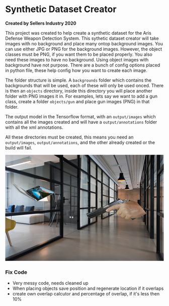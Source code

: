 # Synthetic Dataset Creator
**Created by Sellers Industry 2020**

This project was created to help create a synthetic  dataset for the Aris Defense Weapon Detection System. This sythetic dataset creator will take images with no background and place many ontop background images. You can use either JPG or PNG for the background images. However, the object classes must be PNG, if you want them to be placed properly. You also need these images to have no background. Using object images with background have not purpose. There are a bunch of config options placed in python file, these help config how you want to create each image.

The folder structure is simple. A `backgrounds` folder which contains the backgrounds that will be used, each of these will only be used onced. There is then an `objects` directory, inside this directory you will place another folder with PNG images it in. For examples, lets say we want to add a gun class, create a folder `objects/gun` and place gun images (PNG) in that folder.

The output model in the Tensorflow format, with an `output/images` which contains all the images created and will have a `output/annotations` folder with all the xml annotations.

All these directories must be created, this means you need an `output/images`, `output/annotations`, and the other already created or the build will fail.

![Example Sythetic](example.png)

### Fix Code
- Very messy code, needs cleaned up
- When placing objects save position and regenerate location if it overlaps
- create own overlap calcutor and percentage of overlap, if it's less then 10%
